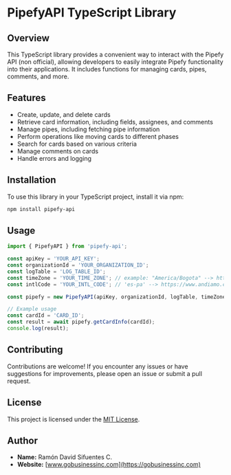 # PipefyAPI TypeScript Library

## Overview

This TypeScript library provides a convenient way to interact with the Pipefy API (non official), allowing developers to easily integrate Pipefy functionality into their applications. It includes functions for managing cards, pipes, comments, and more.

## Features

- Create, update, and delete cards
- Retrieve card information, including fields, assignees, and comments
- Manage pipes, including fetching pipe information
- Perform operations like moving cards to different phases
- Search for cards based on various criteria
- Manage comments on cards
- Handle errors and logging

## Installation

To use this library in your TypeScript project, install it via npm:

```bash
npm install pipefy-api
```

## Usage

```typescript
import { PipefyAPI } from 'pipefy-api';

const apiKey = 'YOUR_API_KEY';
const organizationId = 'YOUR_ORGANIZATION_ID';
const logTable = 'LOG_TABLE_ID';
const timeZone = 'YOUR_TIME_ZONE'; // example: "America/Bogota" --> https://en.wikipedia.org/wiki/List_of_tz_database_time_zones
const intlCode = 'YOUR_INTL_CODE'; // 'es-pa' --> https://www.andiamo.co.uk/resources/iso-language-codes/

const pipefy = new PipefyAPI(apiKey, organizationId, logTable, timeZone, intlCode);

// Example usage
const cardId = 'CARD_ID';
const result = await pipefy.getCardInfo(cardId);
console.log(result);
```

## Contributing

Contributions are welcome! If you encounter any issues or have suggestions for improvements, please open an issue or submit a pull request.

## License

This project is licensed under the [MIT License](https://opensource.org/license/mit).

## Author

- **Name:** Ramón David Sifuentes C.
- **Website:** [www.gobusinessinc.com](https://gobusinessinc.com)

